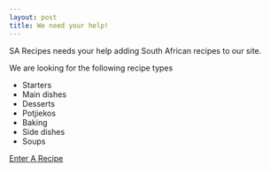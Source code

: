 ```yaml
---
layout: post
title: We need your help!
---
```


SA Recipes needs your help adding South African recipes to our site.  

We are looking for the following recipe types

- Starters
- Main dishes
- Desserts
- Potjiekos
- Baking
- Side dishes
- Soups

[Enter A Recipe](https://docs.google.com/forms/d/1V67CV4Gznfe8_qG4RU20ELvsXTfjwDymPqHrHvgY0uQ/viewform?usp=send_form)

